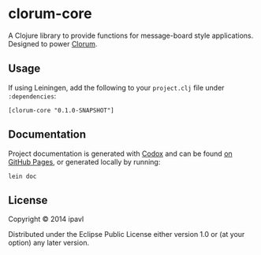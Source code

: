 # clorum-core

A Clojure library to provide functions for message-board style applications.
Designed to power [Clorum](https://github.com/ipavl/clorum).

## Usage

If using Leiningen, add the following to your `project.clj` file under `:dependencies`:

    [clorum-core "0.1.0-SNAPSHOT"]

## Documentation

Project documentation is generated with [Codox][] and can be found
[on GitHub Pages](https://ipavl.github.io/clorum-core/doc/), or generated locally by running:

    lein doc

[codox]: https://github.com/weavejester/codox

## License

Copyright © 2014 ipavl

Distributed under the Eclipse Public License either version 1.0 or (at
your option) any later version.
